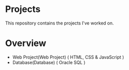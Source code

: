# Projects

This repository contains the projects I've worked on.

# Overview 

- Web Project(Web Project) ( HTML, CSS & JavaScript )
- Database(Database) ( Oracle SQL )
